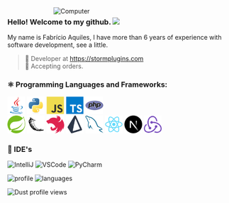 <img src="https://raw.githubusercontent.com/MicaelliMedeiros/micaellimedeiros/master/image/computer-illustration.png" min-width="400px" max-width="400px" width="400px" align="right" alt="Computer">

### Hello! Welcome to my github. <img src="https://raw.githubusercontent.com/kaueMarques/kaueMarques/master/hi.gif" width="20px">

My name is Fabrício Aquiles, I have more than 6 years of experience with software development, see a little.

> 🤖 Developer at https://stormplugins.com <br/>
> 💼 Accepting orders.

### ⚛️  Programming Languages and Frameworks:

<p align="left">
  <img src="https://raw.githubusercontent.com/devicons/devicon/master/icons/java/java-original.svg" alt="java" width="40" height="40" />
  <img src="https://raw.githubusercontent.com/devicons/devicon/master/icons/python/python-original.svg" width="40" height="40" />
  <img src="https://raw.githubusercontent.com/devicons/devicon/master/icons/javascript/javascript-original.svg" alt="javascript" width="40" height="40"/>
  <img src="https://raw.githubusercontent.com/devicons/devicon/master/icons/typescript/typescript-original.svg" alt="javascript" width="40" height="40"/>
  <img src="https://raw.githubusercontent.com/devicons/devicon/master/icons/php/php-original.svg" alt="javascript" width="40" height="40"/>
  <br/>
  <img src="https://raw.githubusercontent.com/devicons/devicon/master/icons/spring/spring-original.svg" width="40" height="40" />
  <img src="https://raw.githubusercontent.com/devicons/devicon/master/icons/flask/flask-original.svg" width="40" height="40" />
  <img src="https://raw.githubusercontent.com/devicons/devicon/master/icons/nestjs/nestjs-original.svg" width="40" height="40" />
  <img src="https://raw.githubusercontent.com/devicons/devicon/master/icons/prisma/prisma-original.svg" width="40" height="40" />
  <img src="https://raw.githubusercontent.com/devicons/devicon/master/icons/mysql/mysql-original.svg" width="40" height="40" />
  <img src="https://raw.githubusercontent.com/devicons/devicon/master/icons/react/react-original.svg" alt="javascript" width="40" height="40"/>
  <img src="https://raw.githubusercontent.com/devicons/devicon/master/icons/nextjs/nextjs-original.svg" alt="javascript" width="40" height="40"/>
  <img src="https://raw.githubusercontent.com/devicons/devicon/master/icons/redux/redux-original.svg" width="40" height="40" />
</p>

### 📃 IDE's

  ![IntelliJ](https://img.shields.io/badge/IntelliJ-000000?style=for-the-badge&logo=intellij-idea&logoColor=blue)
  ![VSCode](https://img.shields.io/badge/vscode-0078D4?style=for-the-badge&logo=visualstudiocode&logoColor=white)
  ![PyCharm](https://img.shields.io/badge/pycharm-181717?style=for-the-badge&logo=pycharm&logoColor=white)

![profile] 
![languages]

[profile]: https://github-readme-stats.vercel.app/api?username=fabricioaquiles&show_icons=true&theme=omni&count_private=true&hide_border=true
[languages]: https://github-readme-stats.vercel.app/api/top-langs/?username=fabricioaquiles&theme=omni&layout=compact&hide_border=true

<p align="left"><img src="https://komarev.com/ghpvc/?username=fabricioaquiles&color=blue" alt="Dust profile views" /> </p>
